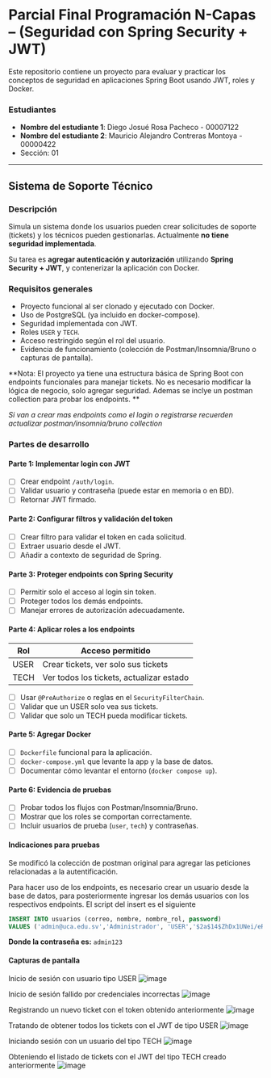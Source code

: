 # Parcial Final Programación N-Capas – (Seguridad con Spring Security + JWT)

Este repositorio contiene un proyecto para evaluar y practicar los conceptos de seguridad en aplicaciones Spring Boot usando JWT, roles y Docker.

### Estudiantes
- **Nombre del estudiante 1**: Diego Josué Rosa Pacheco - 00007122
- **Nombre del estudiante 2**: Mauricio Alejandro Contreras Montoya - 00000422
- Sección: 01
---

## Sistema de Soporte Técnico

### Descripción
Simula un sistema donde los usuarios pueden crear solicitudes de soporte (tickets) y los técnicos pueden gestionarlas. Actualmente **no tiene seguridad implementada**.

Su tarea es **agregar autenticación y autorización** utilizando **Spring Security + JWT**, y contenerizar la aplicación con Docker.

### Requisitos generales

- Proyecto funcional al ser clonado y ejecutado con Docker.
- Uso de PostgreSQL (ya incluido en docker-compose).
- Seguridad implementada con JWT.
- Roles `USER` y `TECH`.
- Acceso restringido según el rol del usuario.
- Evidencia de funcionamiento (colección de Postman/Insomnia/Bruno o capturas de pantalla).

**Nota: El proyecto ya tiene una estructura básica de Spring Boot con endpoints funcionales para manejar tickets. No es necesario modificar la lógica de negocio, solo agregar seguridad. Ademas se inclye un postman collection para probar los endpoints. **

_Si van a crear mas endpoints como el login o registrarse recuerden actualizar postman/insomnia/bruno collection_

### Partes de desarrollo

#### Parte 1: Implementar login con JWT
- [ ] Crear endpoint `/auth/login`.
- [ ] Validar usuario y contraseña (puede estar en memoria o en BD).
- [ ] Retornar JWT firmado.

#### Parte 2: Configurar filtros y validación del token
- [ ] Crear filtro para validar el token en cada solicitud.
- [ ] Extraer usuario desde el JWT.
- [ ] Añadir a contexto de seguridad de Spring.

#### Parte 3: Proteger endpoints con Spring Security
- [ ] Permitir solo el acceso al login sin token.
- [ ] Proteger todos los demás endpoints.
- [ ] Manejar errores de autorización adecuadamente.

#### Parte 4: Aplicar roles a los endpoints

| Rol   | Acceso permitido                                 |
|--------|--------------------------------------------------|
| USER  | Crear tickets, ver solo sus tickets              |
| TECH  | Ver todos los tickets, actualizar estado         |

- [ ] Usar `@PreAuthorize` o reglas en el `SecurityFilterChain`.
- [ ] Validar que un USER solo vea sus tickets.
- [ ] Validar que solo un TECH pueda modificar tickets.

#### Parte 5: Agregar Docker
- [ ] `Dockerfile` funcional para la aplicación.
- [ ] `docker-compose.yml` que levante la app y la base de datos.
- [ ] Documentar cómo levantar el entorno (`docker compose up`).

#### Parte 6: Evidencia de pruebas
- [ ] Probar todos los flujos con Postman/Insomnia/Bruno.
- [ ] Mostrar que los roles se comportan correctamente.
- [ ] Incluir usuarios de prueba (`user`, `tech`) y contraseñas.

#### Indicaciones para pruebas
Se modificó la colección de postman original para agregar las peticiones relacionadas a la autentificación.

Para hacer uso de los endpoints, es necesario crear un usuario desde la base de datos, para posteriormente ingresar los demás usuarios con los respectivos endpoints. El script del insert es el siguiente
```sql
INSERT INTO usuarios (correo, nombre, nombre_rol, password) 
VALUES ('admin@uca.edu.sv','Administrador', 'USER','$2a$14$ZhDx1UNei/eR4a/XbrvYLu8cxArIec9jF.IeMk4ucqpjy24uimnp6');
```
**Donde la contraseña es:** `admin123`

#### Capturas de pantalla
Inicio de sesión con usuario tipo USER
![image](https://github.com/user-attachments/assets/35a97da1-5083-4f26-a04f-d6748c4c8c41)

Inicio de sesión fallido por credenciales incorrectas
![image](https://github.com/user-attachments/assets/33223e30-bad7-475e-835b-fcbc1a4b29cc)

Registrando un nuevo ticket con el token obtenido anteriormente
![image](https://github.com/user-attachments/assets/00ab8ca7-69ec-4d9e-819a-d96bd4589797)

Tratando de obtener todos los tickets con el JWT de tipo USER
![image](https://github.com/user-attachments/assets/3acff316-c154-4a06-ae97-77f8a6cb321c)

Iniciando sesión con un usuario del tipo TECH
![image](https://github.com/user-attachments/assets/1db14156-0770-4a3e-a7a5-b33f580ebe57)

Obteniendo el listado de tickets con el JWT del tipo TECH creado anteriormente
![image](https://github.com/user-attachments/assets/206ce964-daa8-4b54-bfb3-069bb67f22e2)
